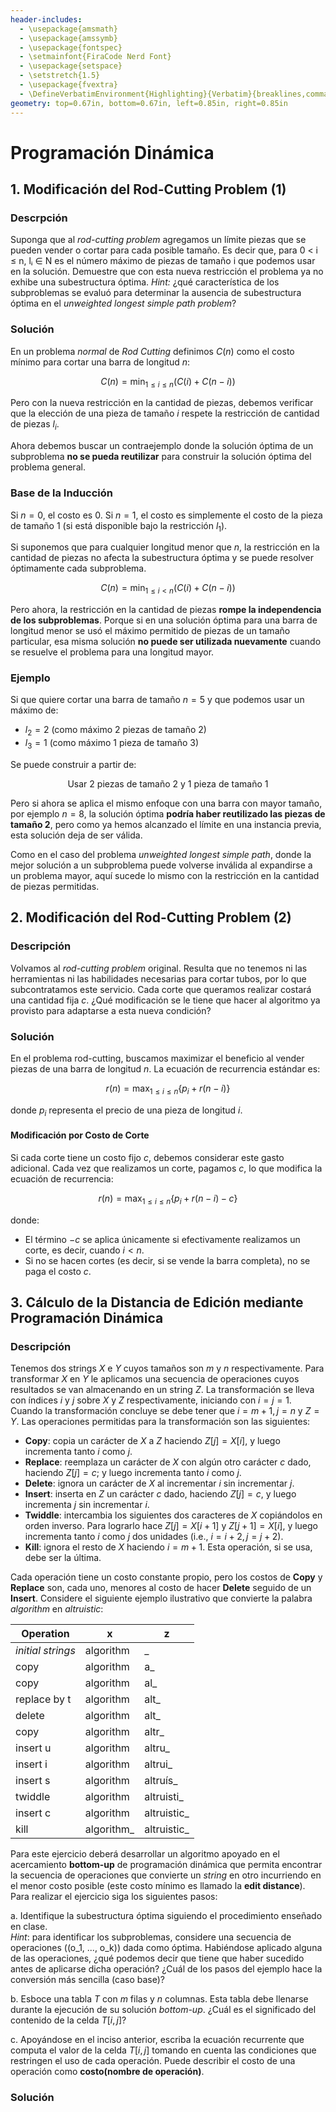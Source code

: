 ```yaml
---
header-includes:
  - \usepackage{amsmath}
  - \usepackage{amssymb}
  - \usepackage{fontspec}
  - \setmainfont{FiraCode Nerd Font}
  - \usepackage{setspace}
  - \setstretch{1.5}
  - \usepackage{fvextra}
  - \DefineVerbatimEnvironment{Highlighting}{Verbatim}{breaklines,commandchars=\\\{\}}
geometry: top=0.67in, bottom=0.67in, left=0.85in, right=0.85in
---
```


# Programación Dinámica

## 1. Modificación del Rod-Cutting Problem (1)

### Descrpción

Suponga que al *rod-cutting problem* agregamos un límite piezas que se pueden vender o cortar para cada posible tamaño. Es decir que, para 0 < i ≤ n, lᵢ ∈ N es el número máximo de piezas de tamaño i que podemos usar en la solución. Demuestre que con esta nueva restricción el problema ya no exhibe una subestructura óptima. *Hint:* ¿qué característica de los subproblemas se evaluó para determinar la ausencia de subestructura óptima en el *unweighted longest simple path problem*?

### Solución

En un problema *normal* de *Rod Cutting* definimos $C(n)$ como el costo mínimo para cortar una barra de longitud $n$:

$$
C(n) = \min_{1 \leq i \leq n} \left( C(i) + C(n - i) \right)
$$

Pero con la nueva restricción en la cantidad de piezas, debemos verificar que la elección de una pieza de tamaño $i$ respete la restricción de cantidad de piezas $l_i$.

Ahora debemos buscar un contraejemplo donde la solución óptima de un subproblema **no se pueda reutilizar** para construir la solución óptima del problema general.

### Base de la Inducción

Si $n = 0$, el costo es $0$. Si $n = 1$, el costo es simplemente el costo de la pieza de tamaño $1$ (si está disponible bajo la restricción $l_1$).

Si suponemos que para cualquier longitud menor que $n$, la restricción en la cantidad de piezas no afecta la subestructura óptima y se puede resolver óptimamente cada subproblema.

$$
C(n) = \min_{1 \leq i < n} \left( C(i) + C(n - i) \right)
$$

Pero ahora, la restricción en la cantidad de piezas **rompe la independencia de los subproblemas**. Porque si en una solución óptima para una barra de longitud menor se usó el máximo permitido de piezas de un tamaño particular, esa misma solución **no puede ser utilizada nuevamente** cuando se resuelve el problema para una longitud mayor.

### Ejemplo

Si que quiere cortar una barra de tamaño $n = 5$ y que podemos usar un máximo de:

- $l_2 = 2$ (como máximo 2 piezas de tamaño 2)
- $l_3 = 1$ (como máximo 1 pieza de tamaño 3)

Se puede construir a partir de:

$$
\text{Usar 2 piezas de tamaño 2 y 1 pieza de tamaño 1}
$$

Pero si ahora se aplica el mismo enfoque con una barra con mayor tamaño, por ejemplo $n = 8$, la solución óptima **podría haber reutilizado las piezas de tamaño 2**, pero como ya hemos alcanzado el límite en una instancia previa, esta solución deja de ser válida.

Como en el caso del problema *unweighted longest simple path*, donde la mejor solución a un subproblema puede volverse inválida al expandirse a un problema mayor, aquí sucede lo mismo con la restricción en la cantidad de piezas permitidas.

## 2. Modificación del Rod-Cutting Problem (2)

### Descripción

Volvamos al *rod-cutting problem* original. Resulta que no tenemos ni las herramientas ni las habilidades necesarias para cortar tubos, por lo que subcontratamos este servicio. Cada corte que queramos realizar costará una cantidad fija *c*. ¿Qué modificación se le tiene que hacer al algoritmo ya provisto para adaptarse a esta nueva condición?

### Solución

En el problema rod-cutting, buscamos maximizar el beneficio al vender piezas de una barra de longitud $n$. La ecuación de recurrencia estándar es:

$$
r(n) = \max_{1 \leq i \leq n} \{ p_i + r(n - i) \}
$$

donde $p_i$ representa el precio de una pieza de longitud $i$.

#### Modificación por Costo de Corte

Si cada corte tiene un costo fijo $c$, debemos considerar este gasto adicional. Cada vez que realizamos un corte, pagamos $c$, lo que modifica la ecuación de recurrencia:

$$
r(n) = \max_{1 \leq i \leq n} \{ p_i + r(n - i) - c \}
$$

donde:

- El término $-c$ se aplica únicamente si efectivamente realizamos un corte, es decir, cuando $i < n$.
- Si no se hacen cortes (es decir, si se vende la barra completa), no se paga el costo $c$.

## 3. Cálculo de la Distancia de Edición mediante Programación Dinámica

### Descripción

Tenemos dos strings $X$ e $Y$ cuyos tamaños son $m$ y $n$ respectivamente. Para transformar $X$ en $Y$ le aplicamos una secuencia de operaciones cuyos resultados se van almacenando en un string $Z$. La transformación se lleva con índices $i$ y $j$ sobre $X$ y $Z$ respectivamente, iniciando con $i = j = 1$. Cuando la transformación concluye se debe tener que $i = m + 1, j = n$ y $Z = Y$. Las operaciones permitidas para la transformación son las siguientes:

- **Copy**: copia un carácter de $X$ a $Z$ haciendo $Z[j] = X[i]$, y luego incrementa tanto $i$ como $j$.
- **Replace**: reemplaza un carácter de $X$ con algún otro carácter $c$ dado, haciendo $Z[j] = c$; y luego incrementa tanto $i$ como $j$.
- **Delete**: ignora un carácter de $X$ al incrementar $i$ sin incrementar $j$.
- **Insert**: inserta en $Z$ un carácter $c$ dado, haciendo $Z[j] = c$, y luego incrementa $j$ sin incrementar $i$.
- **Twiddle**: intercambia los siguientes dos caracteres de $X$ copiándolos en orden inverso. Para lograrlo hace $Z[j] = X[i + 1]$ y $Z[j + 1] = X[i]$, y luego incrementa tanto $i$ como $j$ dos unidades (i.e., $i = i + 2, j = j + 2$).
- **Kill**: ignora el resto de $X$ haciendo $i = m + 1$. Esta operación, si se usa, debe ser la última.

Cada operación tiene un costo constante propio, pero los costos de **Copy** y **Replace** son, cada uno, menores al costo de hacer **Delete** seguido de un **Insert**. Considere el siguiente ejemplo ilustrativo que convierte la palabra *algorithm* en *altruistic*:

| Operation  | x          | z           |
|------------|-----------|------------|
| *initial strings* | algorithm  | _          |
| copy      | algorithm  | a_         |
| copy      | algorithm  | al_        |
| replace by t | algorithm  | alt_      |
| delete    | algorithm  | alt_       |
| copy      | algorithm  | altr_      |
| insert u  | algorithm  | altru_     |
| insert i  | algorithm  | altrui_    |
| insert s  | algorithm  | altruís_   |
| twiddle   | algorithm  | altruisti_ |
| insert c  | algorithm  | altruistic_ |
| kill      | algorithm_ | altruistic_ |

Para este ejercicio deberá desarrollar un algoritmo apoyado en el acercamiento **bottom-up** de programación dinámica que permita encontrar la secuencia de operaciones que convierte un *string* en otro incurriendo en el menor costo posible (este costo mínimo es llamado la **edit distance**). Para realizar el ejercicio siga los siguientes pasos:

a. Identifique la subestructura óptima siguiendo el procedimiento enseñado en clase.  
   *Hint*: para identificar los subproblemas, considere una secuencia de operaciones \((o_1, ..., o_k)\) dada como óptima. Habiéndose aplicado alguna de las operaciones, ¿qué podemos decir que tiene que haber sucedido antes de aplicarse dicha operación? ¿Cuál de los pasos del ejemplo hace la conversión más sencilla (caso base)?  

b. Esboce una tabla $T$ con $m$ filas y $n$ columnas. Esta tabla debe llenarse durante la ejecución de su solución *bottom-up*. ¿Cuál es el significado del contenido de la celda $T[i, j]$?  

c. Apoyándose en el inciso anterior, escriba la ecuación recurrente que computa el valor de la celda $T[i, j]$ tomando en cuenta las condiciones que restringen el uso de cada operación. Puede describir el costo de una operación como **costo(nombre de operación)**.  

### Solución
